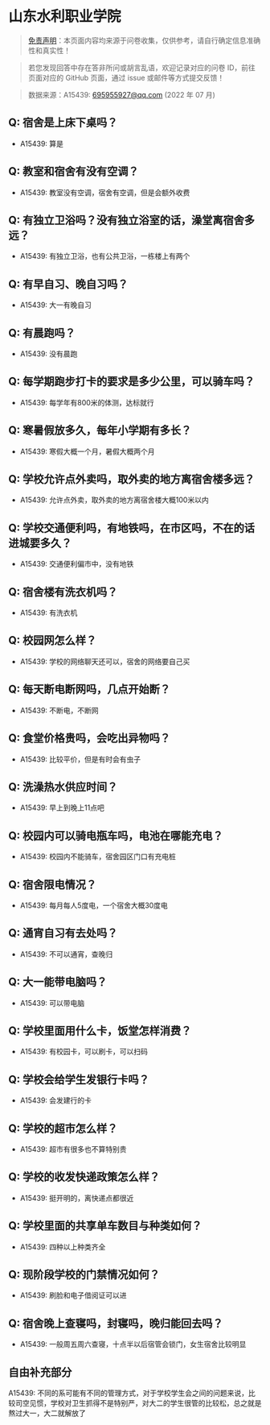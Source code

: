 # 山东水利职业学院

> [免责声明](https://colleges.chat/#_3)：本页面内容均来源于问卷收集，仅供参考，请自行确定信息准确性和真实性！

> 若您发现回答中存在答非所问或胡言乱语，欢迎记录对应的问卷 ID，前往页面对应的 GitHub 页面，通过 issue 或邮件等方式提交反馈！

> 数据来源：A15439: 695955927@qq.com (2022 年 07 月)

## Q: 宿舍是上床下桌吗？

- A15439: 算是

## Q: 教室和宿舍有没有空调？

- A15439: 教室没有空调，宿舍有空调，但是会额外收费

## Q: 有独立卫浴吗？没有独立浴室的话，澡堂离宿舍多远？

- A15439: 有独立卫浴，也有公共卫浴，一栋楼上有两个

## Q: 有早自习、晚自习吗？

- A15439: 大一有晚自习

## Q: 有晨跑吗？

- A15439: 没有晨跑

## Q: 每学期跑步打卡的要求是多少公里，可以骑车吗？

- A15439: 每学年有800米的体测，达标就行

## Q: 寒暑假放多久，每年小学期有多长？

- A15439: 寒假大概一个月，暑假大概两个月

## Q: 学校允许点外卖吗，取外卖的地方离宿舍楼多远？

- A15439: 允许点外卖，取外卖的地方离宿舍楼大概100米以内

## Q: 学校交通便利吗，有地铁吗，在市区吗，不在的话进城要多久？

- A15439: 交通便利偏市中，没有地铁

## Q: 宿舍楼有洗衣机吗？

- A15439: 有洗衣机

## Q: 校园网怎么样？

- A15439: 学校的网络聊天还可以，宿舍的网络要自己买

## Q: 每天断电断网吗，几点开始断？

- A15439: 不断电，不断网

## Q: 食堂价格贵吗，会吃出异物吗？

- A15439: 比较平价，但是有时会有虫子

## Q: 洗澡热水供应时间？

- A15439: 早上到晚上11点吧

## Q: 校园内可以骑电瓶车吗，电池在哪能充电？

- A15439: 校园内不能骑车，宿舍园区门口有充电桩

## Q: 宿舍限电情况？

- A15439: 每月每人5度电，一个宿舍大概30度电

## Q: 通宵自习有去处吗？

- A15439: 不可以通宵，查晚归

## Q: 大一能带电脑吗？

- A15439: 可以带电脑

## Q: 学校里面用什么卡，饭堂怎样消费？

- A15439: 有校园卡，可以刷卡，可以扫码

## Q: 学校会给学生发银行卡吗？

- A15439: 会发建行的卡

## Q: 学校的超市怎么样？

- A15439: 超市有很多也不算特别贵

## Q: 学校的收发快递政策怎么样？

- A15439: 挺开明的，离快递点都很近

## Q: 学校里面的共享单车数目与种类如何？

- A15439: 四种以上种类齐全

## Q: 现阶段学校的门禁情况如何？

- A15439: 刷脸和电子借阅证可以进

## Q: 宿舍晚上查寝吗，封寝吗，晚归能回去吗？

- A15439: 一般周五周六查寝，十点半以后宿管会锁门，女生宿舍比较明显

## 自由补充部分

A15439: 不同的系可能有不同的管理方式，对于学校学生会之间的问题来说，比较司空见惯，学校对卫生抓得不是特别严，对大二的学生很管的比较松，总之就是熬过大一，大二就解放了